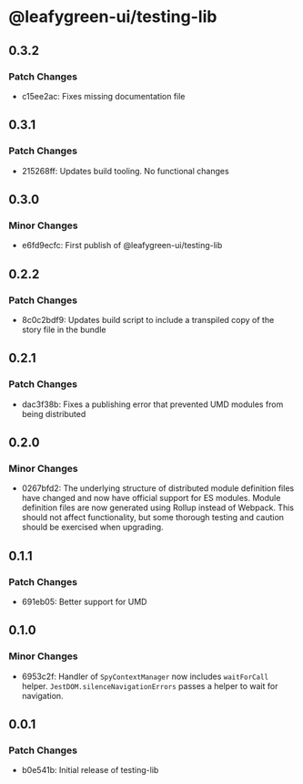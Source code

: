# @leafygreen-ui/testing-lib

## 0.3.2

### Patch Changes

- c15ee2ac: Fixes missing documentation file

## 0.3.1

### Patch Changes

- 215268ff: Updates build tooling. No functional changes

## 0.3.0

### Minor Changes

- e6fd9ecfc: First publish of @leafygreen-ui/testing-lib

## 0.2.2

### Patch Changes

- 8c0c2bdf9: Updates build script to include a transpiled copy of the story file in the bundle

## 0.2.1

### Patch Changes

- dac3f38b: Fixes a publishing error that prevented UMD modules from being distributed

## 0.2.0

### Minor Changes

- 0267bfd2: The underlying structure of distributed module definition files have changed and now have official support for ES modules. Module definition files are now generated using Rollup instead of Webpack. This should not affect functionality, but some thorough testing and caution should be exercised when upgrading.

## 0.1.1

### Patch Changes

- 691eb05: Better support for UMD

## 0.1.0

### Minor Changes

- 6953c2f: Handler of `SpyContextManager` now includes `waitForCall` helper. `JestDOM.silenceNavigationErrors` passes a helper to wait for navigation.

## 0.0.1

### Patch Changes

- b0e541b: Initial release of testing-lib
